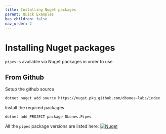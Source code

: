 ```yaml
---
title: Installing Nuget packages
parent: Quick Examples
has_children: false
nav_order: 2
---
```


# Installing Nuget packages

`pipes` is available via Nuget packages in order to use


## From Github

Setup the github source

```sh
dotnet nuget add source https://nuget.pkg.github.com/dbones-labs/index.json -n gh-dbones-labs -u YOUR_USER_NAME -p GH_TOKEN [--store-password-in-clear-text]
```

Install the required packages

```sh
dotnet add PROJECT package Dbones.Pipes
```

All the `pipes` package versions are listed here: [![Nuget](https://img.shields.io/badge/nuget-pipes-blue)](https://github.com/orgs/dbones-labs/packages?repo_name=pipes)
